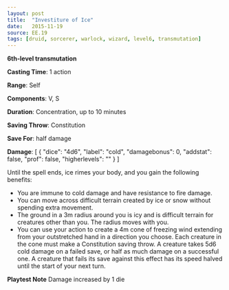 ```yaml
---
layout: post
title:  "Investiture of Ice"
date:   2015-11-19
source: EE.19
tags: [druid, sorcerer, warlock, wizard, level6, transmutation]
---
```


**6th-level transmutation**

**Casting Time**: 1 action

**Range**: Self

**Components**: V, S

**Duration**: Concentration, up to 10 minutes

**Saving Throw**: Constitution

**Save For**: half damage

**Damage**: [ { "dice": "4d6", "label": "cold", "damagebonus": 0, "addstat": false, "prof": false, "higherlevels": "" } ]

Until the spell ends, ice rimes your body, and you gain the following benefits:

* You are immune to cold damage and have resistance to fire damage.
* You can move across difficult terrain created by ice or snow without spending extra movement.
* The ground in a 3m radius around you is icy and is difficult terrain for creatures other than you. The radius moves with you.
* You can use your action to create a 4m cone of freezing wind extending from your outstretched hand in a direction you choose. Each creature in the cone must make a Constitution saving throw. A creature takes 5d6 cold damage on a failed save, or half as much damage on a successful one. A creature that fails its save against this effect has its speed halved until the start of your next turn.

**Playtest Note** Damage increased by 1 die
